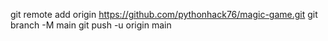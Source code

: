 git remote add origin https://github.com/pythonhack76/magic-game.git
git branch -M main
git push -u origin main